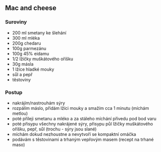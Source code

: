 ## Mac and cheese

### Suroviny
- 200 ml smetany ke šlehání
- 300 ml mléka
- 200g chedaru
- 100g parmezánu
- 100g 45% eidamu
- 1/2 lžičky muškátového oříšku
- 30g másla
- 1 lžíce hladké mouky
- sůl a pepř
- těstoviny

### Postup
- nakrájím/nastrouhám sýry
- rozpálím máslo, přidám lžíci mouky a smažím cca 1 minutu (míchám metlou)
- poté přileji smetanu a mléko a za stáleho míchání přivedu pod bod varu
- poté přisypu všechny nakrájené sýry, přisypu půl lžičky muškátového oříšku, pepř, sůl (trochu - sýry jsou slané)
- míchám dokud nezhoustne a nevytvoří se kompaktní omáčka
- podávám s těstovinami a trhaným vepřovým masem (recept na trhané maso)
